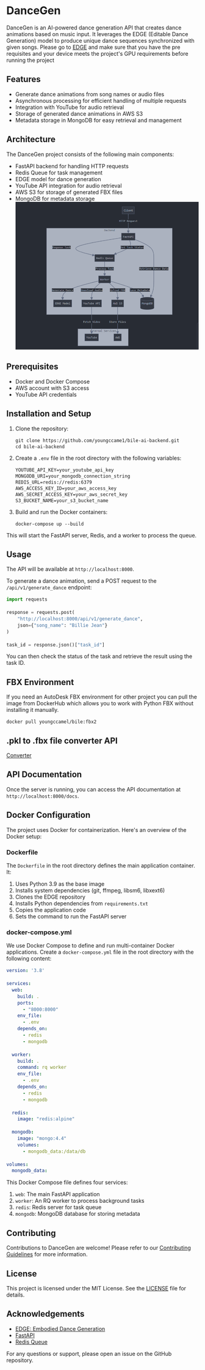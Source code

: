 # DanceGen

DanceGen is an AI-powered dance generation API that creates dance animations based on music input. It leverages the EDGE (Editable Dance Generation) model to produce unique dance sequences synchronized with given songs.
Please go to [EDGE](https://github.com/Stanford-TML/EDGE) and make sure that you have the pre requisites and your device meets the project's GPU requirements before running the project
## Features

- Generate dance animations from song names or audio files
- Asynchronous processing for efficient handling of multiple requests
- Integration with YouTube for audio retrieval
- Storage of generated dance animations in AWS S3
- Metadata storage in MongoDB for easy retrieval and management

## Architecture

The DanceGen project consists of the following main components:

- FastAPI backend for handling HTTP requests
- Redis Queue for task management
- EDGE model for dance generation
- YouTube API integration for audio retrieval
- AWS S3 for storage of generated FBX files
- MongoDB for metadata storage
![DanceGen Architecture](./architecture.png)

## Prerequisites

- Docker and Docker Compose
- AWS account with S3 access
- YouTube API credentials

## Installation and Setup

1. Clone the repository:
   ```
   git clone https://github.com/youngccame1/bile-ai-backend.git
   cd bile-ai-backend
   ```

2. Create a `.env` file in the root directory with the following variables:
   ```
   YOUTUBE_API_KEY=your_youtube_api_key
   MONGODB_URI=your_mongodb_connection_string
   REDIS_URL=redis://redis:6379
   AWS_ACCESS_KEY_ID=your_aws_access_key
   AWS_SECRET_ACCESS_KEY=your_aws_secret_key
   S3_BUCKET_NAME=your_s3_bucket_name
   ```

3. Build and run the Docker containers:
   ```
   docker-compose up --build
   ```

This will start the FastAPI server, Redis, and a worker to process the queue.

## Usage

The API will be available at `http://localhost:8000`.

To generate a dance animation, send a POST request to the `/api/v1/generate_dance` endpoint:

```python
import requests

response = requests.post(
    "http://localhost:8000/api/v1/generate_dance",
    json={"song_name": "Billie Jean"}
)

task_id = response.json()["task_id"]
```

You can then check the status of the task and retrieve the result using the task ID.
## FBX Environment
If you need an AutoDesk FBX environment for other project you can pull the image from DockerHub which allows you to work with Python FBX without installing it manually.
```
docker pull youngccamel/bile:fbx2
```
## .pkl to .fbx file converter API
[Converter](https://fbx-1-f0e6e5cdebetdnfy.eastus-01.azurewebsites.net)
## API Documentation

Once the server is running, you can access the API documentation at `http://localhost:8000/docs`.

## Docker Configuration

The project uses Docker for containerization. Here's an overview of the Docker setup:

### Dockerfile

The `Dockerfile` in the root directory defines the main application container. It:

1. Uses Python 3.9 as the base image
2. Installs system dependencies (git, ffmpeg, libsm6, libxext6)
3. Clones the EDGE repository
4. Installs Python dependencies from `requirements.txt`
5. Copies the application code
6. Sets the command to run the FastAPI server

### docker-compose.yml

We use Docker Compose to define and run multi-container Docker applications. Create a `docker-compose.yml` file in the root directory with the following content:

```yaml
version: '3.8'

services:
  web:
    build: .
    ports:
      - "8000:8000"
    env_file:
      - .env
    depends_on:
      - redis
      - mongodb

  worker:
    build: .
    command: rq worker
    env_file:
      - .env
    depends_on:
      - redis
      - mongodb

  redis:
    image: "redis:alpine"

  mongodb:
    image: "mongo:4.4"
    volumes:
      - mongodb_data:/data/db

volumes:
  mongodb_data:
```

This Docker Compose file defines four services:
1. `web`: The main FastAPI application
2. `worker`: An RQ worker to process background tasks
3. `redis`: Redis server for task queue
4. `mongodb`: MongoDB database for storing metadata

## Contributing

Contributions to DanceGen are welcome! Please refer to our [Contributing Guidelines](CONTRIBUTING.md) for more information.

## License

This project is licensed under the MIT License. See the [LICENSE](LICENSE) file for details.

## Acknowledgements

- [EDGE: Embodied Dance Generation](https://github.com/Stanford-TML/EDGE)
- [FastAPI](https://fastapi.tiangolo.com/)
- [Redis Queue](https://python-rq.org/)

For any questions or support, please open an issue on the GitHub repository.

